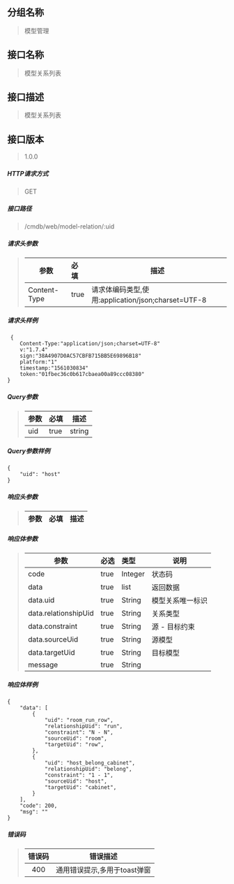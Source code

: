 ## 分组名称
> 模型管理

## 接口名称
> 模型关系列表

## 接口描述
> 模型关系列表

## 接口版本

> 1.0.0

##### HTTP请求方式

> GET

##### 接口路径
> /cmdb/web/model-relation/:uid

##### 请求头参数
> | 参数       | 必填 | 描述            |
> | ---------- | :--- |  --------------- |
> | Content-Type |true|请求体编码类型,使用:application/json;charset=UTF-8|

##### 请求头样例
```
 {
    Content-Type:"application/json;charset=UTF-8"
    v:"1.7.4"
    sign:"38A4907D0AC57CBFB715BB5E69896B18"
    platform:"1"
    timestamp:"1561030834"
    token:"01fbec36c0b617cbaea00a89ccc08380"
}
```

##### Query参数
> | 参数       | 必填 | 描述            |
> | ---------- | :--- |  --------------- |
> | uid |true|string|模型唯一标识|


##### Query参数样例
```
{
    "uid": "host"
}
```

##### 响应头参数
> | 参数       | 必填 | 描述            |
> | ---------- | :--- |  --------------- |

##### 响应体参数
> | 参数       | 必选 | 类型 | 说明            |
> | ---------- | :--- | :--- | --------------- |
> | code |true|Integer|状态码|
> | data |true|list|返回数据|
> | data.uid |true|String|模型关系唯一标识|
> | data.relationshipUid |true|String|关系类型|
> | data.constraint |true|String|源 - 目标约束|
> | data.sourceUid |true|String|源模型|
> | data.targetUid |true|String|目标模型|
> | message |true|String| |


##### 响应体样例
```
{
    "data": [
        {
            "uid": "room_run_row",
            "relationshipUid": "run",
            "constraint": "N - N",
            "sourceUid": "room",
            "targetUid": "row",
        },
        {
            "uid": "host_belong_cabinet",
            "relationshipUid": "belong",
            "constraint": "1 - 1",
            "sourceUid": "host",
            "targetUid": "cabinet",
        }
    ],
    "code": 200,
    "msg": ""
}
```
##### 错误码
> | 错误码      |错误描述|
> | :----------: | :---------------: |
> | 400 |通用错误提示,多用于toast弹窗|